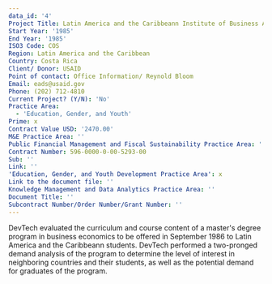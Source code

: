 ```yaml
---
data_id: '4'
Project Title: Latin America and the Caribbeann Institute of Business Administration (INCAE)
Start Year: '1985'
End Year: '1985'
ISO3 Code: COS
Region: Latin America and the Caribbean
Country: Costa Rica
Client/ Donor: USAID
Point of contact: Office Information/ Reynold Bloom
Email: eads@usaid.gov
Phone: (202) 712-4810
Current Project? (Y/N): 'No'
Practice Area:
  - 'Education, Gender, and Youth'
Prime: x
Contract Value USD: '2470.00'
M&E Practice Area: ''
Public Financial Management and Fiscal Sustainability Practice Area: ''
Contract Number: 596-0000-0-00-5293-00
Sub: ''
Link: ''
'Education, Gender, and Youth Development Practice Area': x
Link to the document file: ''
Knowledge Management and Data Analytics Practice Area: ''
Document Title: ''
Subcontract Number/Order Number/Grant Number: ''
---
```

DevTech evaluated the curriculum and course content of a master's degree program in business economics to be offered in September 1986 to Latin America and the Caribbeann students. DevTech performed a two-pronged demand analysis of the program to determine the level of interest in neighboring countries and their students, as well as the potential demand for graduates of the program.